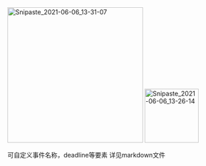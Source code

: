 <img width="304" alt="Snipaste_2021-06-06_13-31-07" src="https://user-images.githubusercontent.com/45707573/120914550-6a5ee300-c6d1-11eb-902f-4902bb8e683d.png">
<img width="121" alt="Snipaste_2021-06-06_13-26-14" src="https://user-images.githubusercontent.com/45707573/120914551-6cc13d00-c6d1-11eb-8579-f71055efc885.png">


可自定义事件名称，deadline等要素
详见markdown文件
